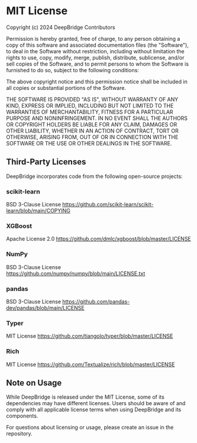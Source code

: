 # MIT License

Copyright (c) 2024 DeepBridge Contributors

Permission is hereby granted, free of charge, to any person obtaining a copy
of this software and associated documentation files (the "Software"), to deal
in the Software without restriction, including without limitation the rights
to use, copy, modify, merge, publish, distribute, sublicense, and/or sell
copies of the Software, and to permit persons to whom the Software is
furnished to do so, subject to the following conditions:

The above copyright notice and this permission notice shall be included in all
copies or substantial portions of the Software.

THE SOFTWARE IS PROVIDED "AS IS", WITHOUT WARRANTY OF ANY KIND, EXPRESS OR
IMPLIED, INCLUDING BUT NOT LIMITED TO THE WARRANTIES OF MERCHANTABILITY,
FITNESS FOR A PARTICULAR PURPOSE AND NONINFRINGEMENT. IN NO EVENT SHALL THE
AUTHORS OR COPYRIGHT HOLDERS BE LIABLE FOR ANY CLAIM, DAMAGES OR OTHER
LIABILITY, WHETHER IN AN ACTION OF CONTRACT, TORT OR OTHERWISE, ARISING FROM,
OUT OF OR IN CONNECTION WITH THE SOFTWARE OR THE USE OR OTHER DEALINGS IN THE
SOFTWARE.

## Third-Party Licenses

DeepBridge incorporates code from the following open-source projects:

### scikit-learn

BSD 3-Clause License
https://github.com/scikit-learn/scikit-learn/blob/main/COPYING

### XGBoost

Apache License 2.0
https://github.com/dmlc/xgboost/blob/master/LICENSE

### NumPy

BSD 3-Clause License
https://github.com/numpy/numpy/blob/main/LICENSE.txt

### pandas

BSD 3-Clause License
https://github.com/pandas-dev/pandas/blob/main/LICENSE

### Typer

MIT License
https://github.com/tiangolo/typer/blob/master/LICENSE

### Rich

MIT License
https://github.com/Textualize/rich/blob/master/LICENSE

## Note on Usage

While DeepBridge is released under the MIT License, some of its dependencies may have different licenses. Users should be aware of and comply with all applicable license terms when using DeepBridge and its components.

For questions about licensing or usage, please create an issue in the repository.